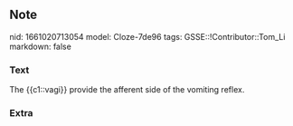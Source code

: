 ## Note
nid: 1661020713054
model: Cloze-7de96
tags: GSSE::!Contributor::Tom_Li
markdown: false

### Text
<div>
  The {{c1::vagi}} provide the afferent side of the vomiting
  reflex.
</div>

### Extra


